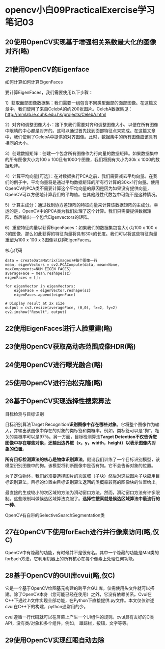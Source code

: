 # opencv小白09PracticalExercise学习笔记03
## 20使用OpenCV实现基于增强相关系数最大化的图像对齐(略)
## 21使用OpenCV的Eigenface
如何计算如何计算EigenFaces

要计算EigenFaces，我们需要使用以下步骤：

1）获取面部图像数据集：我们需要一组包含不同类型面部的面部图像。在这篇文章中，我们使用了来自CelebA的约200张图片。CelebA数据集见：
http://mmlab.ie.cuhk.edu.hk/projects/CelebA.html

2）对齐和调整图像大小：接下来我们需要对齐和调整图像大小，以便在所有图像中眼睛的中心都是对齐的。这可以通过首先找到面部特征点来完成。在这篇文章中，我们使用了CelebA中提供的对齐图像。此时，数据集中的所有图像应该具有相同的大小。

3）创建数据矩阵：创建一个包含所有图像作为行向量的数据矩阵。如果数据集中的所有图像大小为100 x 100且有1000个图像，我们将拥有大小为30k x 1000的数据矩阵。

4）计算平均向量[可选]：在对数据执行PCA之前，我们需要减去平均向量。在我们的例子中，平均向量将是通过平均数据矩阵的所有行计算的30k×1行向量。使用OpenCV的PCA类不需要计算这个平均向量的原因是因为如果没有提供向量，OpenCV可以方便地计算我们的平均值。在其他线性代数包中可能不是这种情况。

5）计算主成分：通过找到协方差矩阵的特征向量来计算该数据矩阵的主成分。幸运的是，OpenCV中的PCA类为我们处理了这个计算。我们只需要提供数据矩阵，然后输出一个包含Eigenvectors的矩阵。

6）重塑特征向量以获得EigenFaces：如果我们的数据集包含大小为100 x 100 x 3的图像，那么如此获得的特征向量将具有30k的长度。我们可以将这些特征向量重塑为100 x 100 x 3图像以获得EigenFaces。

核心代码

```
data = createDataMatrix(images)#每个图像一行
mean, eigenVectors = cv2.PCACompute(data, mean=None, maxComponents=NUM_EIGEN_FACES)
averageFace = mean.reshape(sz)
eigenFaces = []; 

for eigenVector in eigenVectors:
	eigenFace = eigenVector.reshape(sz)
	eigenFaces.append(eigenFace)

# Display result at 2x size
output = cv2.resize(averageFace, (0,0), fx=2, fy=2)
cv2.imshow("Result", output)
```
## 22使用EigenFaces进行人脸重建(略)
## 23使用OpenCV获取高动态范围成像HDR(略)
## 24使用OpenCV进行曝光融合(略)
## 25使用OpenCV进行泊松克隆(略)
## 26基于OpenCV实现选择性搜索算法
目标检测与目标识别

目标识别算法Target Recognition**识别图像中存在哪些对象**。它将整个图像作为输入，并输出该图像中存在的对象的类标签和类概率。例如，类标签可以是“狗”，相关的类概率可以是97％。另一方面，目标检测算法**Target Detection不仅告诉您图像中存在哪些对象，还输出边界框（x，y，width，height）以表示图像内对象的位置**。

**所有目标检测算法的核心是物体识别算法**。假设我们训练了一个目标识别模型，该模型识别图像中的狗。该模型将判断图像中是否有狗。它不会告诉对象的位置。

为了定位物体，我们必须要选择图片的次区域（子块）然后对这些图片子块应用目标识别算法。目标的位置由目标识别算法返回的类概率较高的图像块的位置给出。

最直接的生成较小的次区域的方法为滑动窗口方法。然而，滑动窗口方法有许多限制。这些限制叫做候选区域算法克服了。**选择性搜索就是候选区域算法中最流行的一种**。

OpenCV有自带的SelectiveSearchSegmentation类

## 27在OpenCV下使用forEach进行并行像素访问(略,仅C)
OpenCV中有隐藏的功能，有时候并不是很有名。其中一个隐藏的功能是Mat类的forEach方法，它利用机器上的所有核心在每个像素上处理任何功能。


## 28基于OpenCV的GUI库cvui(略,仅C)
它是一个基于OpenCV绘图基元构建的跨平台GUI库，仅需使用头文件就可以搭建。除了OpenCV本身（您可能已经在使用）之外，它没有依赖关系。Cvui在C++下通过.h文件实现全部功能，在Python下直接提供.py文件。本文仅仅讲述cvui在C++下的构建，python通常用的少。

cvui遵循一行代码就可以在屏幕上产生一个UI组件的规则。cvui具有友好的C类API，没有类/对象和多个组件，例如， 跟踪栏，按钮，文字等等。


## 29使用OpenCV实现红眼自动去除
